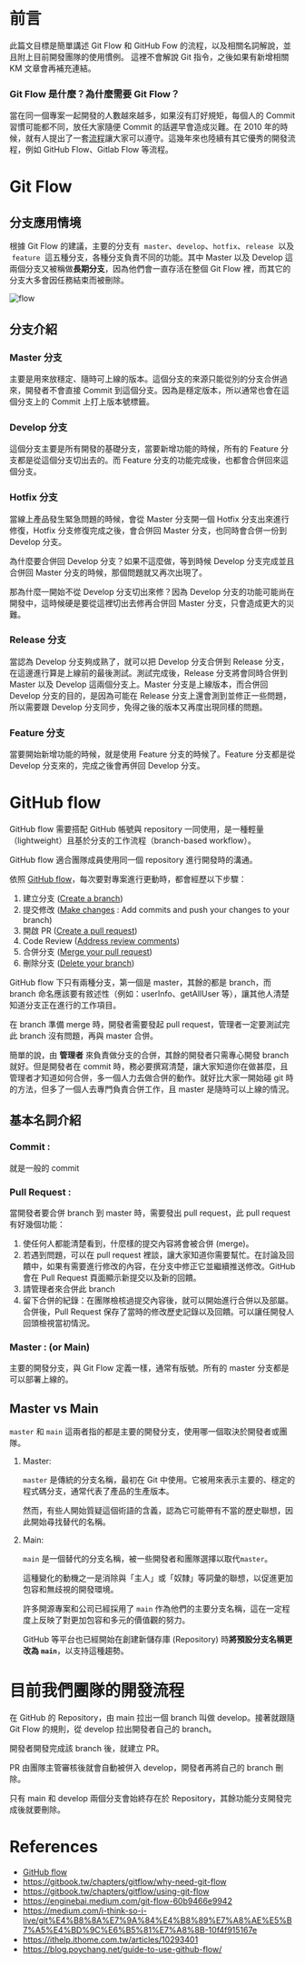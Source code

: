 # 前言

此篇文目標是簡單講述 Git Flow 和 GitHub Fow 的流程，以及相關名詞解說，並且附上目前開發團隊的使用慣例。
這裡不會解說 Git 指令，之後如果有新增相關 KM 文章會再補充連結。

### Git Flow 是什麼？為什麼需要 Git Flow？

當在同一個專案一起開發的人數越來越多，如果沒有訂好規矩，每個人的 Commit 習慣可能都不同，放任大家隨便 Commit 的話遲早會造成災難。在 2010 年的時候，就有人提出了一套[流程](https://nvie.com/posts/a-successful-git-branching-model/)讓大家可以遵守。這幾年來也陸續有其它優秀的開發流程，例如 GitHub Flow、Gitlab Flow 等流程。

# Git Flow

## 分支應用情境

根據 Git Flow 的建議，主要的分支有  `master`、`develop`、`hotfix`、`release`  以及  `feature`  這五種分支，各種分支負責不同的功能。其中 Master 以及 Develop 這兩個分支又被稱做**長期分支**，因為他們會一直存活在整個 Git Flow 裡，而其它的分支大多會因任務結束而被刪除。

![flow](https://github.com/CAFECA-IO/WorkGuidelines/assets/105651918/afcf25f3-b822-4a9f-87df-bf0c72ac2cfd)

## 分支介紹
### Master 分支

主要是用來放穩定、隨時可上線的版本。這個分支的來源只能從別的分支合併過來，開發者不會直接 Commit 到這個分支。因為是穩定版本，所以通常也會在這個分支上的 Commit 上打上版本號標籤。

### Develop 分支

這個分支主要是所有開發的基礎分支，當要新增功能的時候，所有的 Feature 分支都是從這個分支切出去的。而 Feature 分支的功能完成後，也都會合併回來這個分支。

### Hotfix 分支

當線上產品發生緊急問題的時候，會從 Master 分支開一個 Hotfix 分支出來進行修復，Hotfix 分支修復完成之後，會合併回 Master 分支，也同時會合併一份到 Develop 分支。

為什麼要合併回 Develop 分支？如果不這麼做，等到時候 Develop 分支完成並且合併回 Master 分支的時候，那個問題就又再次出現了。

那為什麼一開始不從 Develop 分支切出來修？因為 Develop 分支的功能可能尚在開發中，這時候硬是要從這裡切出去修再合併回 Master 分支，只會造成更大的災難。

### Release 分支

當認為 Develop 分支夠成熟了，就可以把 Develop 分支合併到 Release 分支，在這邊進行算是上線前的最後測試。測試完成後，Release 分支將會同時合併到 Master 以及 Develop 這兩個分支上。Master 分支是上線版本，而合併回 Develop 分支的目的，是因為可能在 Release 分支上還會測到並修正一些問題，所以需要跟 Develop 分支同步，免得之後的版本又再度出現同樣的問題。

### Feature 分支

當要開始新增功能的時候，就是使用 Feature 分支的時候了。Feature 分支都是從 Develop 分支來的，完成之後會再併回 Develop 分支。

# GitHub flow

GitHub flow 需要搭配 GitHub 帳號與 repository 一同使用，是一種輕量（lightweight）且基於分支的工作流程（branch-based workflow）。

GitHub flow 適合團隊成員使用同一個 repository 進行開發時的溝通。

依照 [GitHub flow](https://docs.github.com/en/get-started/quickstart/github-flow)，每次要對專案進行更動時，都會經歷以下步驟：

1. 建立分支 ([Create a branch](https://docs.github.com/en/get-started/quickstart/github-flow#create-a-branch))
2. 提交修改 ([Make changes](https://docs.github.com/en/get-started/quickstart/github-flow#make-changes) : Add commits and push your changes to your branch)
3. 開啟 PR ([Create a pull request](https://docs.github.com/en/get-started/quickstart/github-flow#create-a-pull-request))
4. Code Review ([Address review comments](https://docs.github.com/en/get-started/quickstart/github-flow#address-review-comments))
5. 合併分支 ([Merge your pull request](https://docs.github.com/en/get-started/quickstart/github-flow#merge-your-pull-request))
6. 刪除分支 ([Delete your branch](https://docs.github.com/en/get-started/quickstart/github-flow#delete-your-branch))

GitHub flow 下只有兩種分支，第一個是 master，其餘的都是 branch，而 branch 命名應該要有敘述性（例如：userInfo、getAllUser 等），讓其他人清楚知道分支正在進行的工作項目。

在 branch 準備 merge 時，開發者需要發起 pull request，管理者一定要測試完此 branch 沒有問題，再與 master 合併。

簡單的說，由 **管理者** 來負責做分支的合併，其餘的開發者只需專心開發 branch 就好。但是開發者在 commit 時，務必要撰寫清楚，讓大家知道你在做甚麼，且管理者才知道如何合併，多一個人力去做合併的動作。就好比大家一開始碰 git 時的方法，但多了一個人去專門負責合併工作，且 master 是隨時可以上線的情況。

## 基本名詞介紹

### Commit :

就是一般的 commit

### Pull Request :

當開發者要合併 branch 到 master 時，需要發出 pull request，此 pull request 有好幾個功能：

1. 使任何人都能清楚看到，什麼樣的提交內容將會被合併 (merge)。
2. 若遇到問題，可以在 pull request 裡談，讓大家知道你需要幫忙。在討論及回饋中，如果有需要進行修改的內容，在分支中修正它並繼續推送修改。GitHub 會在 Pull Request 頁面顯示新提交以及新的回饋。
3. 請管理者來合併此 branch
4. 留下合併的紀錄：在團隊檢核過提交內容後，就可以開始進行合併以及部屬。合併後，Pull Request 保存了當時的修改歷史記錄以及回饋。可以讓任開發人回頭檢視當初情況。

### Master : (or Main)

主要的開發分支，與 Git Flow 定義一樣，通常有版號。所有的 master 分支都是可以部署上線的。


## Master vs Main

`master` 和 `main` 這兩者指的都是主要的開發分支，使用哪一個取決於開發者或團隊。

1. Master:

   `master` 是傳統的分支名稱，最初在 Git 中使用。它被用來表示主要的、穩定的程式碼分支，通常代表了產品的生產版本。

   然而，有些人開始質疑這個術語的含義，認為它可能帶有不當的歷史聯想，因此開始尋找替代的名稱。

2. Main:

   `main` 是一個替代的分支名稱，被一些開發者和團隊選擇以取代`master`。

   這種變化的動機之一是消除與「主人」或「奴隸」等詞彙的聯想，以促進更加包容和無歧視的開發環境。

   許多開源專案和公司已經採用了 `main` 作為他們的主要分支名稱，這在一定程度上反映了對更加包容和多元的價值觀的努力。

   GitHub 等平台也已經開始在創建新儲存庫 (Repository) 時**將預設分支名稱更改為 `main`**，以支持這種趨勢。

# 目前我們團隊的開發流程

在 GitHub 的 Repository，由 main 拉出一個 branch 叫做 develop。接著就跟隨 Git Flow 的規則，從 develop 拉出開發者自己的 branch。

開發者開發完成該 branch 後，就建立 PR。

PR 由團隊主管審核後就會自動被併入 develop，開發者再將自己的 branch 刪除。

只有 main 和 develop 兩個分支會始終存在於 Repository，其餘功能分支開發完成後就要刪除。

# References

- [GitHub flow](https://docs.github.com/en/get-started/quickstart/github-flow)
- https://gitbook.tw/chapters/gitflow/why-need-git-flow
- https://gitbook.tw/chapters/gitflow/using-git-flow
- https://enginebai.medium.com/git-flow-60b9466e9942
- https://medium.com/i-think-so-i-live/git%E4%B8%8A%E7%9A%84%E4%B8%89%E7%A8%AE%E5%B7%A5%E4%BD%9C%E6%B5%81%E7%A8%8B-10f4f915167e
- https://ithelp.ithome.com.tw/articles/10293401
- https://blog.poychang.net/guide-to-use-github-flow/
